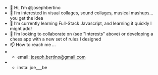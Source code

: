 - 👋 Hi, I’m @josephbertino
- 👀 I’m interested in visual collages, sound collages, musical mashups... you get the idea
- 🌱 I’m currently learning Full-Stack Javascript, and learning it quickly I might add!
- 💞️ I’m looking to collaborate on (see "Interests" above) or developing a chess app with a new set of rules I designed
- 📫 How to reach me ...
- - email: joseph.bertino@gmail.com
- - insta: joe___be

<!---
josephbertino/josephbertino is a ✨ special ✨ repository because its `README.md` (this file) appears on your GitHub profile.
You can click the Preview link to take a look at your changes.
--->
